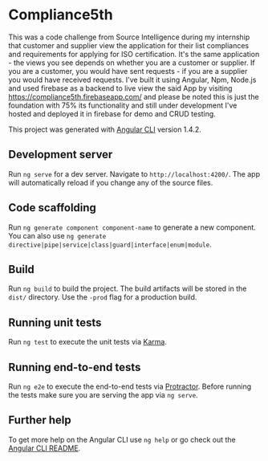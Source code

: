 # Compliance5th 


This was a code challenge from Source Intelligence during my internship that customer and supplier view the application for their list compliances and requirements for applying for ISO certification. It's the same application - the views you see depends on whether you are a customer or supplier. If you are a customer, you would have sent requests  - if you are a supplier you would have received requests. I've  built it using  Angular, Npm,  Node.js and used firebase as a backend to live view the said App by visiting  https://compliance5th.firebaseapp.com/  and please be noted this is just the foundation with 75% its functionality and still under development I've hosted and deployed it in firebase for demo and CRUD testing.



This project was generated with [Angular CLI](https://github.com/angular/angular-cli) version 1.4.2.

## Development server

Run `ng serve` for a dev server. Navigate to `http://localhost:4200/`. The app will automatically reload if you change any of the source files.

## Code scaffolding

Run `ng generate component component-name` to generate a new component. You can also use `ng generate directive|pipe|service|class|guard|interface|enum|module`.

## Build

Run `ng build` to build the project. The build artifacts will be stored in the `dist/` directory. Use the `-prod` flag for a production build.

## Running unit tests

Run `ng test` to execute the unit tests via [Karma](https://karma-runner.github.io).

## Running end-to-end tests

Run `ng e2e` to execute the end-to-end tests via [Protractor](http://www.protractortest.org/).
Before running the tests make sure you are serving the app via `ng serve`.

## Further help

To get more help on the Angular CLI use `ng help` or go check out the [Angular CLI README](https://github.com/angular/angular-cli/blob/master/README.md).
